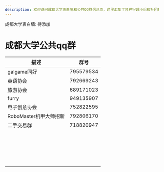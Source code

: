 ```yaml
---
description: 欢迎访问成都大学表白墙和公共QQ群信息页，这里汇集了各种兴趣小组和社团的QQ群，包括galgame同好、英语协会、旅游协会、furry、电子创意协会、RoboMaster机甲大师招新群及二手交易群，为你提供丰富的交流平台和社交机会。特别适合成都大学新生快速融入校园生活，结识志同道合的朋友。
---
```


成都大学表白墙: 待添加

# 成都大学公共qq群

| 描述               | 群号        |
|------------------|-----------|
| galgame同好        | 795579534 |
| 英语协会             | 792669243 |
| 旅游协会             | 689171023 |
| furry            | 949135907 |
| 电子创意协会           | 752822595 |
| RoboMaster机甲大师招新 | 792806170 |
| 二手交易群            | 718820947 |
|                  |           |
|                  |           |
|                  |           |
|                  |           |
|                  |           |
|                  |           |
|                  |           |
|                  |           |
|                  |           |
|                  |           |
|                  |           |
|                  |           |
|                  |           |
|                  |           |
|                  |           |
|                  |           |
|                  |           |
|                  |           |
|                  |           |
|                  |           |
